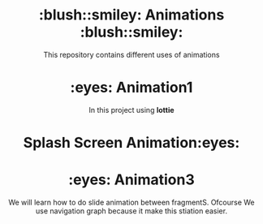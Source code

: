 <h1 align="center">:blush::smiley: Animations :blush::smiley:</h1>

<p align="center"> 
This repository contains different uses of animations
</p>


<h1 align="center">:eyes: Animation1</h1>

<p align="center"> 
In this project using <b>lottie</b>
</p>


<h1 align="center"> Splash Screen Animation:eyes:</h1>


<h1 align="center">:eyes: Animation3</h1>
<p align="center"> 
We will learn  how to do  slide animation between fragmentS. Ofcourse We use navigation graph because it make this stiation easier.

</p>



